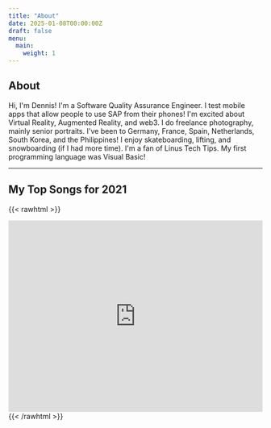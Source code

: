```yaml
---
title: "About"
date: 2025-01-08T00:00:00Z
draft: false
menu: 
  main: 
    weight: 1
---
```

## About

Hi, I'm Dennis! I'm a Software Quality Assurance Engineer. I test mobile apps that allow people to use SAP from their phones! I'm excited about Virtual Reality, Augmented Reality, and web3. I do freelance photography, mainly senior portraits. I've been to Germany, France, Spain, Netherlands, South Korea, and the Philippines! I enjoy skateboarding, lifting, and snowboarding (if I had more time). I'm a fan of Linus Tech Tips. My first programming language was Visual Basic!

---

## My Top Songs for 2021

{{< rawhtml >}}
<iframe src="https://open.spotify.com/embed/playlist/1M14KhG2Wey9CRBwf7zQSw?utm_source=generator" width="100%"
          height="380" frameBorder="0" allowfullscreen=""
          allow="autoplay; clipboard-write; encrypted-media; fullscreen; picture-in-picture"></iframe>
{{< /rawhtml >}}
